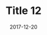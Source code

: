 ---
layout: posts
title: "Title 12"
img: "https://image.tmdb.org/t/p/w185/kPRb1mbVHGop0egQ7153y0lhzGL.jpg"
date: 2017-12-20
genre: "Comedy"
categories: Movies
tags: bollywood, shah ruch khan
published: true 
---
